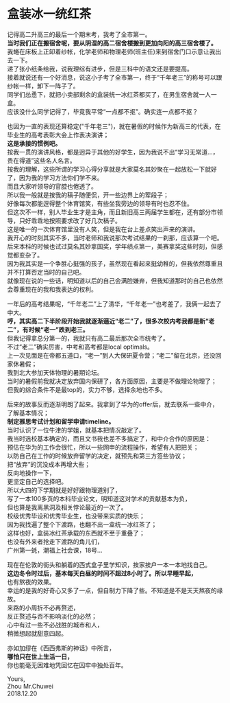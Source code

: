 # 盒装冰一统红茶                                

记得高二升高三的最后一个期末考，我考了全市第一。                   
**当时我们正在搬宿舍呢，要从阴湿的高二宿舍楼搬到更加向阳的高三宿舍楼了。**                 
我蜷在床板上正卸着纱帐，化学老师和物理老师(班主任)来到宿舍门口示意让我出去一下。                
递了张小纸条给我，说我理综有进步，但是三科中的语文还是要提高。                  
接着就说还有一个好消息，说这小子考了全市第一，终于“千年老三”的称号可以跟纱帐一样，卸下一阵子了。                  
同学们怂恿下，就把小卖部剩余的盒装统一冰红茶都买了，在男生宿舍就一人一盒。                   
应该没什么同学记得了，毕竟我平常“一点都不抠”。确实连一点都不抠？                    
                        
也因为一直的表现还算稳定("千年老三")，就在暑假的时候作为新高三的代表，在毕业生的高考表彰大会上作表决演讲；            
**这是承接的惯例吧。**            
按我一贯的演讲风格，都是迥异于其他的好学生，因为我说不出“学习无常道...，贵在得道”这些名人名言。             
按我的理解，这些所谓的学习心得分享就是大家莫名其妙聚在一起放松一下就好了，因为我的学习方法你们学不来。            
而且大家听领导的官腔也倦透了。              
所以我一般就是按我的稿子随便侃，开一些边界上的荤段子；             
好像每次都能逗得整个体育馆笑，有些坐我旁边的领导有时也忍不住。            
但这次不一样，别人毕业生才是主角，而且新旧高三两届学生都在，还有部分市领导，只好乖乖地按照要求改了好几次稿子。                    
这是唯一的一次体育馆里没有人笑，但是我在台上差点笑出声来的演讲。                            
我开心的时刻其实不多，当时老师和我说那次考试结果的一刹那，应该算一个吧。            
后来本科的时候也试过莫名其妙拿国奖，学年绩点第一，美赛拿奖这些时刻，但感觉都变杂了。               
因为我其实是一个争胜心挺强的孩子，虽然现在看起来挺幼稚的，但我依然尊重且并不打算否定当时的自己吧。               
就像现在说的一些话，明知道以后的自己会满脸嫌弃，但我知道那时的自己也依然会尊重现在的我和我表达的权利。           
                
一年后的高考结果呢，“千年老二”上了清华，“千年老一”也考差了，我俩一起去了中大。         
**哼，其实高二下半阶段开始我就逐渐逼近“老二”了，很多次校内考我都是新“老二”，有时候“老一”跌到老三。**             
但我记得拿总分第一的，我就只有高二最后那次全市统考了。           
不过“老二”确实厉害，中考和高考都是local optimals。                 
上一次见面是在帝都五道口，“老一”到人大保研夏令营；“老二”留在北京，还没回家休暑假；            
我到北大参加天体物理的暑期论坛。                     
当时的暑假前我就决定放弃国内保研了，各方面原因，主要是不做理论物理了；              
但我的综合条件不是最top的，实力不够，选择余地也不多。                      
                
后来的故事反而逐渐明朗了起来。我拿到了华为的offer后，就去联系一些中介，了解基本情况；       
**制定雅思考试计划和留学申请timeline。**           
当时认识了一位牛津的学姐，就基本把情况敲定了。              
我当时选校基本确定的，而且文书我也差不多搞定了，和中介合作的原因是：             
预估在华为的工作会很忙，所以一些网申的流程操作，希望有人把把关；               
以防自己在工作的时候放弃留学的决定，就预先和第三方签些协议；             
把“放弃”的沉没成本再增大些；                    
反向地操作一下，     
更坚定自己的选择吧。                    
所以大四的下学期就是好好跟物理道别了，                    
写了一本100多页的本科毕业论文，明知道这对学术的贡献基本为负，            
但也算是我离黑洞及相关悖论最近的一次了。             
校级优秀毕设和优秀毕业生，也没带来实质的快乐；                     
因为我找遍了整个下渡路，也翻不出一盒统一冰红茶了；            
这样也好，盒装冰红茶承载的东西就不至于重叠了；              
也没有外来者抢走下渡路的角儿们，               
广州第一蚝，潮福上社会课，18号...                  
              
现在在伦敦的街头和躺着的西式盒子里学知识，挨家挨户一本一本地找自己。                  
**这边冬令时过后，基本每天白昼的时间不超过8小时了。所以早睡早起，**          
也有熬夜的效果。                   
幸运的是我的好奇心又多了一点，但自制力下降了些。不知道是不是天天熬夜的缘故。                   
来路的小周折不必再赘述，               
反正赘述与否不影响淡化的必然；                  
心中有过一些不必战胜的城市和人，       
稍微想起就甜意四起。                                   

                                        
亦如加缪在《西西弗斯的神话》中所言，                 
**哪怕只在世上生活一日，**               
你也能毫无困难地凭回忆在囚牢中独处百年。                                
                               
                                      
Yours,                  
Zhou Mr.Chuwei                                             
2018.12.20                          



